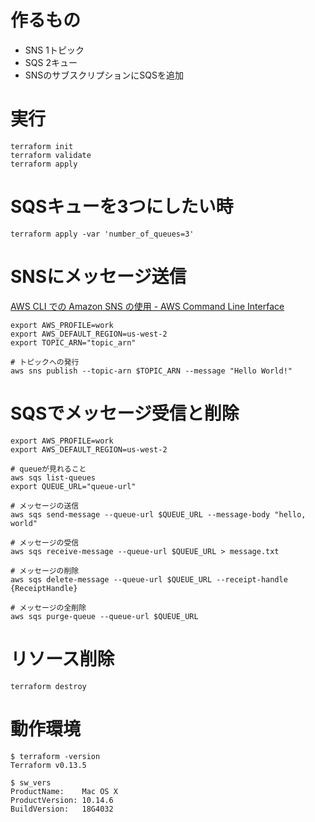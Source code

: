 # 作るもの
- SNS 1トピック
- SQS 2キュー
- SNSのサブスクリプションにSQSを追加

# 実行
```shell
terraform init
terraform validate
terraform apply
```

# SQSキューを3つにしたい時
```shell
terraform apply -var 'number_of_queues=3'
```

# SNSにメッセージ送信
[AWS CLI での Amazon SNS の使用 - AWS Command Line Interface](https://docs.aws.amazon.com/ja_jp/cli/latest/userguide/cli-services-sns.html)
```shell
export AWS_PROFILE=work
export AWS_DEFAULT_REGION=us-west-2
export TOPIC_ARN="topic_arn"

# トピックへの発行
aws sns publish --topic-arn $TOPIC_ARN --message "Hello World!"
```

# SQSでメッセージ受信と削除
```shell
export AWS_PROFILE=work
export AWS_DEFAULT_REGION=us-west-2

# queueが見れること
aws sqs list-queues
export QUEUE_URL="queue-url"

# メッセージの送信
aws sqs send-message --queue-url $QUEUE_URL --message-body "hello, world"

# メッセージの受信
aws sqs receive-message --queue-url $QUEUE_URL > message.txt

# メッセージの削除
aws sqs delete-message --queue-url $QUEUE_URL --receipt-handle {ReceiptHandle}

# メッセージの全削除
aws sqs purge-queue --queue-url $QUEUE_URL
```

# リソース削除
```shell
terraform destroy
```

# 動作環境
```shell
$ terraform -version
Terraform v0.13.5

$ sw_vers
ProductName:    Mac OS X
ProductVersion: 10.14.6
BuildVersion:   18G4032
```